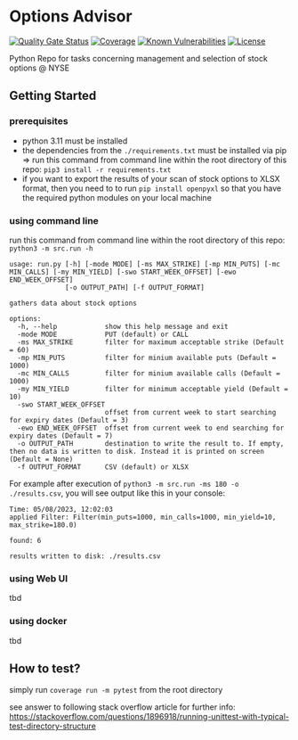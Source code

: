 # Options Advisor

[![Quality Gate Status](https://sonarcloud.io/api/project_badges/measure?project=d-lopes_options-advisor&metric=alert_status)](https://sonarcloud.io/summary/new_code?id=d-lopes_options-advisor) [![Coverage](https://sonarcloud.io/api/project_badges/measure?project=d-lopes_options-advisor&metric=coverage)](https://sonarcloud.io/summary/overall?id=d-lopes_options-advisor) [![Known Vulnerabilities](https://snyk.io/test/github/d-lopes/options-advisor/badge.svg)](<https://snyk.io/test/github/d-lopes/options-advisor>) [![License](https://img.shields.io/badge/license-MPL--2.0-blue.svg)](https://mozilla.org/MPL/2.0)

Python Repo for tasks concerning management and selection of stock options @ NYSE

## Getting Started

### prerequisites

- python 3.11 must be installed
- the dependencies from the `./requirements.txt` must be installed via pip
    => run this command from command line within the root directory of this repo: `pip3 install -r requirements.txt`
- if you want to export the results of your scan of stock options to XLSX format, then you need to to run `pip install openpyxl` so that you have the required python modules on your local machine

### using command line

run this command from command line within the root directory of this repo: `python3 -m src.run -h`

```console
usage: run.py [-h] [-mode MODE] [-ms MAX_STRIKE] [-mp MIN_PUTS] [-mc MIN_CALLS] [-my MIN_YIELD] [-swo START_WEEK_OFFSET] [-ewo END_WEEK_OFFSET]
              [-o OUTPUT_PATH] [-f OUTPUT_FORMAT]

gathers data about stock options

options:
  -h, --help            show this help message and exit
  -mode MODE            PUT (default) or CALL
  -ms MAX_STRIKE        filter for maximum acceptable strike (Default = 60)
  -mp MIN_PUTS          filter for minium available puts (Default = 1000)
  -mc MIN_CALLS         filter for minium available calls (Default = 1000)
  -my MIN_YIELD         filter for minimum acceptable yield (Default = 10)
  -swo START_WEEK_OFFSET
                        offset from current week to start searching for expiry dates (Default = 3)
  -ewo END_WEEK_OFFSET  offset from current week to end searching for expiry dates (Default = 7)
  -o OUTPUT_PATH        destination to write the result to. If empty, then no data is written to disk. Instead it is printed on screen (Default = None)
  -f OUTPUT_FORMAT      CSV (default) or XLSX
```

For example after execution of `python3 -m src.run -ms 180 -o ./results.csv`, you will see output like this in your console:

```console
Time: 05/08/2023, 12:02:03
applied Filter: Filter(min_puts=1000, min_calls=1000, min_yield=10, max_strike=180.0)

found: 6

results written to disk: ./results.csv
```

### using Web UI

tbd

### using docker

tbd

## How to test?

simply run `coverage run -m pytest` from the root directory

see answer to following stack overflow article for further info: <https://stackoverflow.com/questions/1896918/running-unittest-with-typical-test-directory-structure>
